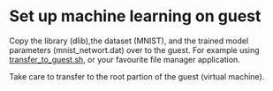 # Set up machine learning on guest
Copy the library (dlib),the dataset (MNIST), and the trained model parameters (mnist\_networt.dat) over to the guest. For example using [transfer\_to\_guest.sh](transfer_to_guest), or your favourite file manager application.

Take care to transfer to the root partion of the guest (virtual machine).
